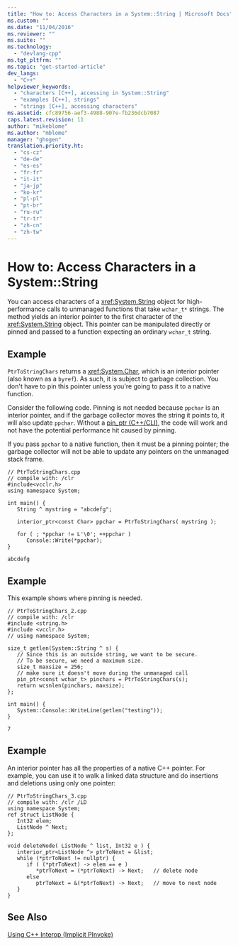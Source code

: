 ```yaml
---
title: "How to: Access Characters in a System::String | Microsoft Docs"
ms.custom: ""
ms.date: "11/04/2016"
ms.reviewer: ""
ms.suite: ""
ms.technology: 
  - "devlang-cpp"
ms.tgt_pltfrm: ""
ms.topic: "get-started-article"
dev_langs: 
  - "C++"
helpviewer_keywords: 
  - "characters [C++], accessing in System::String"
  - "examples [C++], strings"
  - "strings [C++], accessing characters"
ms.assetid: cfc89756-aef3-4988-907e-fb236dcb7087
caps.latest.revision: 11
author: "mikeblome"
ms.author: "mblome"
manager: "ghogen"
translation.priority.ht: 
  - "cs-cz"
  - "de-de"
  - "es-es"
  - "fr-fr"
  - "it-it"
  - "ja-jp"
  - "ko-kr"
  - "pl-pl"
  - "pt-br"
  - "ru-ru"
  - "tr-tr"
  - "zh-cn"
  - "zh-tw"
---
```

# How to: Access Characters in a System::String
You can access characters of a <xref:System.String> object for high-performance calls to unmanaged functions that take `wchar_t*` strings. The method yields an interior pointer to the first character of the <xref:System.String> object. This pointer can be manipulated directly or pinned and passed to a function expecting an ordinary `wchar_t` string.  
  
## Example  
 `PtrToStringChars` returns a <xref:System.Char>, which is an interior pointer (also known as a `byref`). As such, it is subject to garbage collection. You don't have to pin this pointer unless you're going to pass it to a native function.  
  
 Consider the following code.  Pinning is not needed because `ppchar` is an interior pointer, and if the garbage collector moves the string it points to, it will also update `ppchar`. Without a [pin_ptr (C++/CLI)](../windows/pin-ptr-cpp-cli.md), the code will work and not have the potential performance hit caused by pinning.  
  
 If you pass `ppchar` to a native function, then it must be a pinning pointer; the garbage collector will not be able to update any pointers on the unmanaged stack frame.  
  
```  
// PtrToStringChars.cpp  
// compile with: /clr  
#include<vcclr.h>  
using namespace System;  
  
int main() {  
   String ^ mystring = "abcdefg";  
  
   interior_ptr<const Char> ppchar = PtrToStringChars( mystring );  
  
   for ( ; *ppchar != L'\0'; ++ppchar )  
      Console::Write(*ppchar);  
}  
```  
  
```Output  
abcdefg  
```  
  
## Example  
 This example shows where pinning is needed.  
  
```  
// PtrToStringChars_2.cpp  
// compile with: /clr  
#include <string.h>  
#include <vcclr.h>  
// using namespace System;  
  
size_t getlen(System::String ^ s) {  
   // Since this is an outside string, we want to be secure.  
   // To be secure, we need a maximum size.  
   size_t maxsize = 256;  
   // make sure it doesn't move during the unmanaged call  
   pin_ptr<const wchar_t> pinchars = PtrToStringChars(s);  
   return wcsnlen(pinchars, maxsize);  
};  
  
int main() {  
   System::Console::WriteLine(getlen("testing"));  
}  
```  
  
```Output  
7  
```  
  
## Example  
 An interior pointer has all the properties of a native C++ pointer. For example, you can use it to walk a linked data structure and do insertions and deletions using only one pointer:  
  
```  
// PtrToStringChars_3.cpp  
// compile with: /clr /LD  
using namespace System;  
ref struct ListNode {  
   Int32 elem;   
   ListNode ^ Next;  
};  
  
void deleteNode( ListNode ^ list, Int32 e ) {   
   interior_ptr<ListNode ^> ptrToNext = &list;  
   while (*ptrToNext != nullptr) {  
      if ( (*ptrToNext) -> elem == e )  
         *ptrToNext = (*ptrToNext) -> Next;   // delete node  
      else  
         ptrToNext = &(*ptrToNext) -> Next;   // move to next node  
   }  
}  
```  
  
## See Also  
 [Using C++ Interop (Implicit PInvoke)](../dotnet/using-cpp-interop-implicit-pinvoke.md)